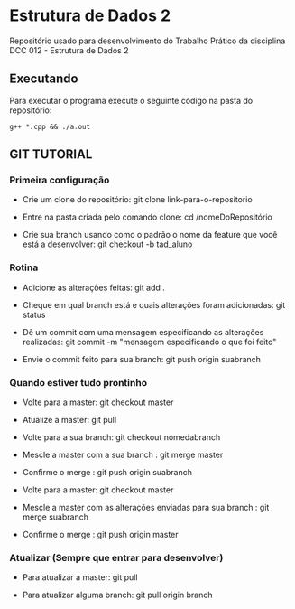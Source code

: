 # Estrutura de Dados 2

Repositório usado para desenvolvimento do Trabalho Prático da disciplina DCC 012 - Estrutura de Dados 2

## Executando

Para executar o programa execute o seguinte código na pasta do repositório:

```
g++ *.cpp && ./a.out
```

## GIT TUTORIAL
### Primeira configuração

- Crie um clone do repositório: git clone link-para-o-repositorio

- Entre na pasta criada pelo comando clone: cd /nomeDoRepositório

- Crie sua branch usando como o padrão o nome da feature que você está a desenvolver: git checkout -b tad_aluno
### Rotina
- Adicione as alterações feitas: git add .

- Cheque em qual branch está e quais alterações foram adicionadas: git status

- Dê um commit com uma mensagem especificando as alterações realizadas: git commit -m "mensagem especificando o que foi feito"

- Envie o commit feito para sua branch: git push origin suabranch

### Quando estiver tudo prontinho
- Volte para a master: git checkout master

- Atualize a master: git pull

- Volte para a sua branch: git checkout nomedabranch

- Mescle a master com a sua branch : git merge master

- Confirme o merge : git push origin suabranch


- Volte para a master: git checkout master

- Mescle a master com as alterações enviadas para sua branch : git merge suabranch

- Confirme o merge : git push origin master

### Atualizar (Sempre que entrar para desenvolver)
- Para atualizar a master: git pull

- Para atualizar alguma branch: git pull origin branch

